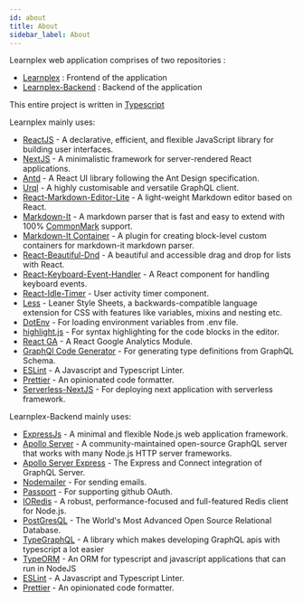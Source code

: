 ```yaml
---
id: about
title: About
sidebar_label: About
---
```


Learnplex web application comprises of two repositories :

* [Learnplex](https://github.com/coderplex/learnplex) : Frontend of the application
* [Learnplex-Backend](https://github.com/coderplex/learnpelx-backend) : Backend of the application

This entire project is written in [Typescript](https://www.typescriptlang.org/)

Learnplex mainly uses:
* [ReactJS](https://reactjs.org/) - A declarative, efficient, and flexible JavaScript library for building user interfaces.
* [NextJS](https://nextjs.org/) - A minimalistic framework for server-rendered React applications.
* [Antd](https://ant.design/docs/react/introduce) - A React UI library following the Ant Design specification.
* [Urql](https://formidable.com/open-source/urql/docs/) - A highly customisable and versatile GraphQL client.
* [React-Markdown-Editor-Lite](https://github.com/HarryChen0506/react-markdown-editor-lite) - A light-weight Markdown editor based on React.
* [Markdown-It](https://github.com/markdown-it/markdown-it) - A markdown parser that is fast and easy to extend with 100% [CommonMark](https://commonmark.org/) support.
* [Markdown-It Container](https://github.com/markdown-it/markdown-it-container) - A plugin for creating block-level custom containers for markdown-it markdown parser.
* [React-Beautiful-Dnd](https://github.com/atlassian/react-beautiful-dnd) - A beautiful and accessible drag and drop for lists with React.
* [React-Keyboard-Event-Handler](https://github.com/linsight/react-keyboard-event-handler) - A React component for handling keyboard events.
* [React-Idle-Timer](https://github.com/supremetechnopriest/react-idle-timer) - User activity timer component.
* [Less](http://lesscss.org/) - Leaner Style Sheets, a backwards-compatible language extension for CSS with features like variables, mixins and nesting etc.
* [DotEnv](https://github.com/motdotla/dotenv) - For loading environment variables from .env file.
* [highlight.js](https://highlightjs.org/) - For syntax highlighting for the code blocks in the editor.
* [React GA](https://github.com/react-ga/react-ga) - A React Google Analytics Module.
* [GraphQl Code Generator](https://graphql-code-generator.com/) - For generating type definitions from GraphQL Schema.
* [ESLint](https://eslint.org/) - A Javascript and Typescript Linter.
* [Prettier](https://prettier.io/) - An opinionated code formatter.
* [Serverless-NextJS](https://github.com/danielcondemarin/serverless-next.js) - For deploying next application with serverless framework.

Learnplex-Backend mainly uses:
* [ExpressJs](https://expressjs.com/) - A minimal and flexible Node.js web application framework.
* [Apollo Server](https://www.apollographql.com/docs/apollo-server/) - A community-maintained open-source GraphQL server that works with many Node.js HTTP server frameworks.
* [Apollo Server Express](https://github.com/apollographql/apollo-server/tree/master/packages/apollo-server-express) - The Express and Connect integration of GraphQL Server.
* [Nodemailer](https://nodemailer.com/) - For sending emails.
* [Passport](http://www.passportjs.org/) - For supporting github OAuth.
* [IORedis](https://github.com/luin/ioredis) - A robust, performance-focused and full-featured Redis client for Node.js.
* [PostGresQL](https://www.postgresql.org/) - The World's Most Advanced Open Source Relational Database.
* [TypeGraphQL](https://typegraphql.com/docs/0.17.6/getting-started.html) - A library which makes developing GraphQL apis with typescript a lot easier
* [TypeORM](https://typeorm.io/) - An ORM for typescript and javascript applications that can run in NodeJS
* [ESLint](https://eslint.org/) - A Javascript and Typescript Linter.
* [Prettier](https://prettier.io/) - An opinionated code formatter.
